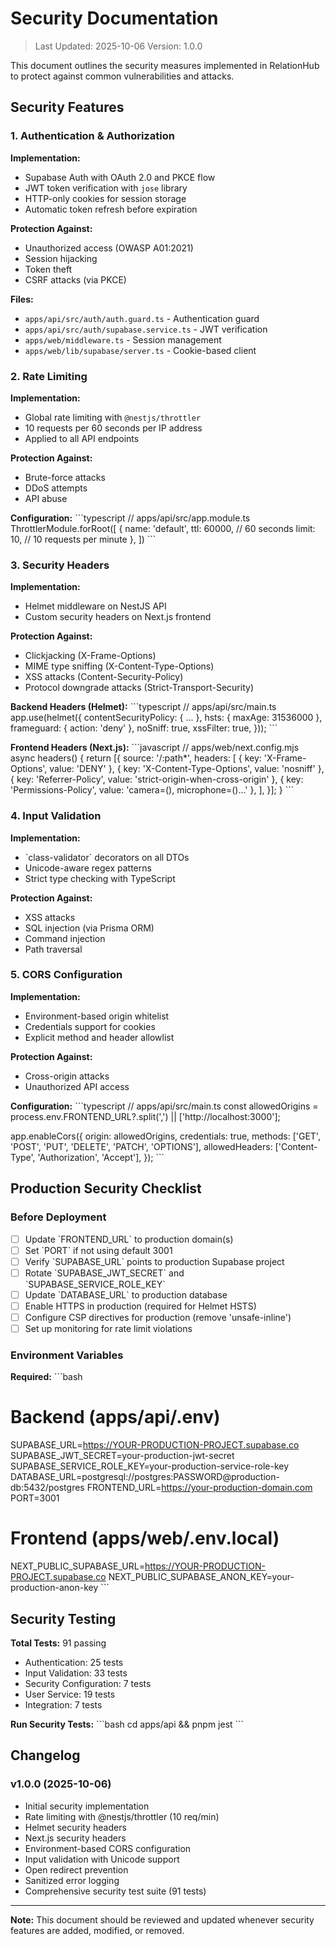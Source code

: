 # Security Documentation

> Last Updated: 2025-10-06
> Version: 1.0.0

This document outlines the security measures implemented in RelationHub to protect against common vulnerabilities and attacks.

## Security Features

### 1. Authentication & Authorization

**Implementation:**
- Supabase Auth with OAuth 2.0 and PKCE flow
- JWT token verification with `jose` library
- HTTP-only cookies for session storage
- Automatic token refresh before expiration

**Protection Against:**
- Unauthorized access (OWASP A01:2021)
- Session hijacking
- Token theft
- CSRF attacks (via PKCE)

**Files:**
- `apps/api/src/auth/auth.guard.ts` - Authentication guard
- `apps/api/src/auth/supabase.service.ts` - JWT verification
- `apps/web/middleware.ts` - Session management
- `apps/web/lib/supabase/server.ts` - Cookie-based client

### 2. Rate Limiting

**Implementation:**
- Global rate limiting with `@nestjs/throttler`
- 10 requests per 60 seconds per IP address
- Applied to all API endpoints

**Protection Against:**
- Brute-force attacks
- DDoS attempts
- API abuse

**Configuration:**
\`\`\`typescript
// apps/api/src/app.module.ts
ThrottlerModule.forRoot([
  {
    name: 'default',
    ttl: 60000, // 60 seconds
    limit: 10, // 10 requests per minute
  },
])
\`\`\`

### 3. Security Headers

**Implementation:**
- Helmet middleware on NestJS API
- Custom security headers on Next.js frontend

**Protection Against:**
- Clickjacking (X-Frame-Options)
- MIME type sniffing (X-Content-Type-Options)
- XSS attacks (Content-Security-Policy)
- Protocol downgrade attacks (Strict-Transport-Security)

**Backend Headers (Helmet):**
\`\`\`typescript
// apps/api/src/main.ts
app.use(helmet({
  contentSecurityPolicy: { ... },
  hsts: { maxAge: 31536000 },
  frameguard: { action: 'deny' },
  noSniff: true,
  xssFilter: true,
}));
\`\`\`

**Frontend Headers (Next.js):**
\`\`\`javascript
// apps/web/next.config.mjs
async headers() {
  return [{
    source: '/:path*',
    headers: [
      { key: 'X-Frame-Options', value: 'DENY' },
      { key: 'X-Content-Type-Options', value: 'nosniff' },
      { key: 'Referrer-Policy', value: 'strict-origin-when-cross-origin' },
      { key: 'Permissions-Policy', value: 'camera=(), microphone=()...' },
    ],
  }];
}
\`\`\`

### 4. Input Validation

**Implementation:**
- \`class-validator\` decorators on all DTOs
- Unicode-aware regex patterns
- Strict type checking with TypeScript

**Protection Against:**
- XSS attacks
- SQL injection (via Prisma ORM)
- Command injection
- Path traversal

### 5. CORS Configuration

**Implementation:**
- Environment-based origin whitelist
- Credentials support for cookies
- Explicit method and header allowlist

**Protection Against:**
- Cross-origin attacks
- Unauthorized API access

**Configuration:**
\`\`\`typescript
// apps/api/src/main.ts
const allowedOrigins = process.env.FRONTEND_URL?.split(',') || ['http://localhost:3000'];

app.enableCors({
  origin: allowedOrigins,
  credentials: true,
  methods: ['GET', 'POST', 'PUT', 'DELETE', 'PATCH', 'OPTIONS'],
  allowedHeaders: ['Content-Type', 'Authorization', 'Accept'],
});
\`\`\`

## Production Security Checklist

### Before Deployment

- [ ] Update \`FRONTEND_URL\` to production domain(s)
- [ ] Set \`PORT\` if not using default 3001
- [ ] Verify \`SUPABASE_URL\` points to production Supabase project
- [ ] Rotate \`SUPABASE_JWT_SECRET\` and \`SUPABASE_SERVICE_ROLE_KEY\`
- [ ] Update \`DATABASE_URL\` to production database
- [ ] Enable HTTPS in production (required for Helmet HSTS)
- [ ] Configure CSP directives for production (remove 'unsafe-inline')
- [ ] Set up monitoring for rate limit violations

### Environment Variables

**Required:**
\`\`\`bash
# Backend (apps/api/.env)
SUPABASE_URL=https://YOUR-PRODUCTION-PROJECT.supabase.co
SUPABASE_JWT_SECRET=your-production-jwt-secret
SUPABASE_SERVICE_ROLE_KEY=your-production-service-role-key
DATABASE_URL=postgresql://postgres:PASSWORD@production-db:5432/postgres
FRONTEND_URL=https://your-production-domain.com
PORT=3001

# Frontend (apps/web/.env.local)
NEXT_PUBLIC_SUPABASE_URL=https://YOUR-PRODUCTION-PROJECT.supabase.co
NEXT_PUBLIC_SUPABASE_ANON_KEY=your-production-anon-key
\`\`\`

## Security Testing

**Total Tests:** 91 passing
- Authentication: 25 tests
- Input Validation: 33 tests
- Security Configuration: 7 tests
- User Service: 19 tests
- Integration: 7 tests

**Run Security Tests:**
\`\`\`bash
cd apps/api && pnpm jest
\`\`\`

## Changelog

### v1.0.0 (2025-10-06)
- Initial security implementation
- Rate limiting with @nestjs/throttler (10 req/min)
- Helmet security headers
- Next.js security headers
- Environment-based CORS configuration
- Input validation with Unicode support
- Open redirect prevention
- Sanitized error logging
- Comprehensive security test suite (91 tests)

---

**Note:** This document should be reviewed and updated whenever security features are added, modified, or removed.
